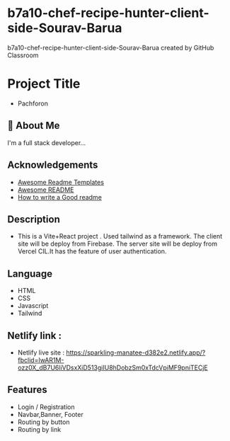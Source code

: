 # b7a10-chef-recipe-hunter-client-side-Sourav-Barua
b7a10-chef-recipe-hunter-client-side-Sourav-Barua created by GitHub Classroom

# Project Title
+ Pachforon

## 🚀 About Me
I'm a full stack developer...


## Acknowledgements

 - [Awesome Readme Templates](https://awesomeopensource.com/project/elangosundar/awesome-README-templates)
 - [Awesome README](https://github.com/matiassingers/awesome-readme)
 - [How to write a Good readme](https://bulldogjob.com/news/449-how-to-write-a-good-readme-for-your-github-project)


## Description

+ This is a Vite+React project . Used tailwind as a framework. The client site will be deploy from Firebase. The server site will be deploy from Vercel CIL.It has the feature of user authentication.

## Language
+ HTML
+ CSS
+ Javascript
+ Tailwind

## Netlify link :

+ Netlify live site : https://sparkling-manatee-d382e2.netlify.app/?fbclid=IwAR1M-ozz0X_dB7U6liVDsxXiD513giIU8hDobzSm0xTdcVpiMF9pniTECjE
## Features
+ Login / Registration
+ Navbar,Banner, Footer
+ Routing by button
+ Routing by link
